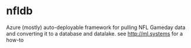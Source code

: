 # nfldb
Azure (mostly) auto-deployable framework for pulling NFL Gameday data and converting it to a database and datalake.
see http://ml.systems for a how-to
